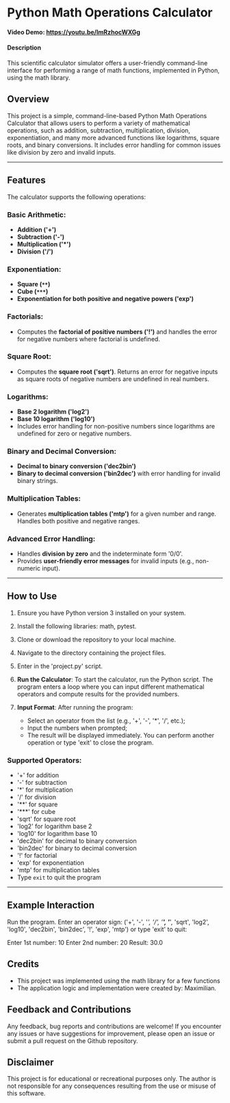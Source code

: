 # Python Math Operations Calculator

#### Video Demo: https://youtu.be/lmRzhocWXGg
#### Description
This scientific calculator simulator offers a user-friendly command-line interface for performing a range of math functions,  implemented in Python, using the math library.

## Overview
This project is a simple, command-line-based Python Math Operations Calculator that allows users to perform a variety of mathematical operations, such as addition, subtraction, multiplication, division, exponentiation, and many more advanced functions like logarithms, square roots, and binary conversions. It includes error handling for common issues like division by zero and invalid inputs.

---

## Features

The calculator supports the following operations:

### Basic Arithmetic:
- **Addition ('+')**
- **Subtraction ('-')**
- **Multiplication ('*')**
- **Division ('/')**

### Exponentiation:
- **Square (`**`)**
- **Cube (`***`)**
- **Exponentiation for both positive and negative powers ('exp')**

### Factorials:
- Computes the **factorial of positive numbers ('!')** and handles the error for negative numbers where factorial is undefined.

### Square Root:
- Computes the **square root ('sqrt')**. Returns an error for negative inputs as square roots of negative numbers are undefined in real numbers.

### Logarithms:
- **Base 2 logarithm ('log2')**
- **Base 10 logarithm ('log10')**
- Includes error handling for non-positive numbers since logarithms are undefined for zero or negative numbers.

### Binary and Decimal Conversion:
- **Decimal to binary conversion ('dec2bin')**
- **Binary to decimal conversion ('bin2dec')** with error handling for invalid binary strings.

### Multiplication Tables:
- Generates **multiplication tables ('mtp')** for a given number and range. Handles both positive and negative ranges.

### Advanced Error Handling:
- Handles **division by zero** and the indeterminate form '0/0'.
- Provides **user-friendly error messages** for invalid inputs (e.g., non-numeric input).

---

## How to Use

1. Ensure you have Python version 3 installed on your system.

2. Install the following libraries: math, pytest.

3. Clone or download the repository to your local machine.

4. Navigate to the directory containing the project files. 

5. Enter in the 'project.py' script. 

6. **Run the Calculator**: To start the calculator, run the Python script. The program enters a loop where you can input different mathematical operators and compute results for the provided numbers.

7. **Input Format**: After running the program:
   - Select an operator from the list (e.g., '+', '-', '*', '/', etc.);
   - Input the numbers when prompted;
   - The result will be displayed immediately. You can perform another operation or type 'exit' to close the program.

### Supported Operators:
- '+' for addition
- '-' for subtraction
- '*' for multiplication
- '/' for division
- '**' for square
- '***' for cube
- 'sqrt' for square root
- 'log2' for logarithm base 2
- 'log10' for logarithm base 10
- 'dec2bin' for decimal to binary conversion
- 'bin2dec' for binary to decimal conversion
- '!' for factorial
- 'exp' for exponentiation
- 'mtp' for multiplication tables
- Type `exit` to quit the program

---

## Example Interaction

Run the program.
Enter an operator sign:
('+', '-', '*', '/', '**', '***', 'sqrt', 'log2', 'log10', 'dec2bin', 'bin2dec', '!', 'exp', 'mtp') or type 'exit' to quit: 

Enter 1st number: 10
Enter 2nd number: 20
Result: 30.0

## Credits
- This project was implemented using the math library for a few functions
- The application logic and implementation were created by: Maximilian.

## Feedback and Contributions
Any feedback, bug reports and contributions are welcome! If you encounter any issues or have suggestions for improvement, please open an issue or submit a pull request on the Github repository. 

## Disclaimer
This project is for educational or recreational purposes only. The author is not responsible for any consequences resulting from the use or misuse of this software.

 
